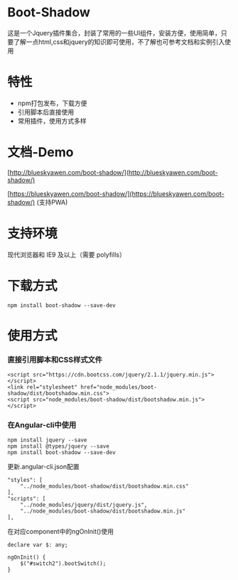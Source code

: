 # Boot-Shadow

这是一个Jquery插件集合，封装了常用的一些UI组件，安装方便，使用简单，只要了解一点html,css和jquery的知识即可使用，不了解也可参考文档和实例引入使用

# 特性

- npm打包发布，下载方便
- 引用脚本后直接使用
- 常用插件，使用方式多样

# 文档-Demo

[http://blueskyawen.com/boot-shadow/](http://blueskyawen.com/boot-shadow/)

[https://blueskyawen.com/boot-shadow/](https://blueskyawen.com/boot-shadow/) (支持PWA)

# 支持环境

现代浏览器和 IE9 及以上（需要 polyfills）

# 下载方式

    npm install boot-shadow --save-dev
  

# 使用方式

### 直接引用脚本和CSS样式文件

    <script src="https://cdn.bootcss.com/jquery/2.1.1/jquery.min.js"></script>
    <link rel="stylesheet" href="node_modules/boot-shadow/dist/bootshadow.min.css">
    <script src="node_modules/boot-shadow/dist/bootshadow.min.js"></script>
    
### 在Angular-cli中使用

    npm install jquery --save
    npm install @types/jquery --save
    npm install boot-shadow --save-dev

更新.angular-cli.json配置

    "styles": [
        "../node_modules/boot-shadow/dist/bootshadow.min.css"
    ],
    "scripts": [
        "../node_modules/jquery/dist/jquery.js",
        "../node_modules/boot-shadow/dist/bootshadow.min.js"
    ],
    
在对应component中的ngOnInit()使用  

    declare var $: any;

    ngOnInit() {
        $("#switch2").bootSwitch();
    }
